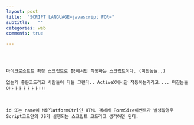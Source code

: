 ```yaml
---
layout: post
title:  "SCRIPT LANGUAGE=javascript FOR="
subtitle:   ""
categories: web
comments: true

---
```


<Script LANGUAGE = javascript FOR=MiPlatform Event = " FormSize()"> 는



~~~javascript
<SCRIPT LANGUAGE=javascript FOR=MiPlatformCtrl EVENT="FormSize(strSendFormID, lwidth, lheight)">
  //MiPlatformCtrl.CallScript("fn_resize('" + lwidth + "', '" + lheight + "')");
</SCRIPT>
~~~



마이크로소프트 확장 스크립트로 IE에서만 작동하는 스크립트이다. (미친놈들..)

없는게 좋은코드라고 사람들이 다들 그런다.. ActiveX에서만 작동하는거라고.... 미친놈들아ㅏㅏㅏㅏㅏㅏㅏ!!!



id 또는 name이 MiPlatformCtrl인 HTML 객체에 FormSize이벤트가 발생할경우 Script코드안의 JS가 실행되는 스크립트 코드라고 생각하면 된다. 

